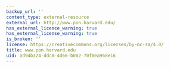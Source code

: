 ```yaml
---
backup_url: ''
content_type: external-resource
external_url: http://www.pon.harvard.edu/
has_external_licence_warning: true
has_external_license_warning: true
is_broken: ''
license: https://creativecommons.org/licenses/by-nc-sa/4.0/
title: www.pon.harvard.edu
uid: ad94b324-ddc8-4d66-b002-70f0ea968e16
---
```

